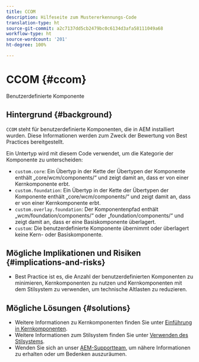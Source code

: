 ```yaml
---
title: CCOM
description: Hilfeseite zum Mustererkennungs-Code
translation-type: ht
source-git-commit: a2c7137dd5cb2479bc0c6134d3afa58111049a68
workflow-type: ht
source-wordcount: '201'
ht-degree: 100%

---
```



# CCOM {#ccom}

Benutzerdefinierte Komponente

## Hintergrund {#background}

`CCOM` steht für benutzerdefinierte Komponenten, die in AEM installiert wurden. Diese Informationen werden zum Zweck der Bewertung von Best Practices bereitgestellt.

Ein Untertyp wird mit diesem Code verwendet, um die Kategorie der Komponente zu unterscheiden:

* `custom.core`: Ein Übertyp in der Kette der Übertypen der Komponente enthält „core/wcm/components/“ und zeigt damit an, dass er von einer Kernkomponente erbt.
* `custom.foundation`: Ein Übertyp in der Kette der Übertypen der Komponente enthält „core/wcm/components/“ und zeigt damit an, dass er von einer Kernkomponente erbt.
* `custom.overlay.foundation`: Der Komponentenpfad enthält „wcm/foundation/components/“ oder „foundation/components/“ und zeigt damit an, dass er eine Basiskomponente überlagert.
* `custom`: Die benutzerdefinierte Komponente übernimmt oder überlagert keine Kern- oder Basiskomponente.

## Mögliche Implikationen und Risiken {#implications-and-risks}

* Best Practice ist es, die Anzahl der benutzerdefinierten Komponenten zu minimieren, Kernkomponenten zu nutzen und Kernkomponenten mit dem Stilsystem zu verwenden, um technische Altlasten zu reduzieren.

## Mögliche Lösungen {#solutions}

* Weitere Informationen zu Kernkomponenten finden Sie unter [Einführung in Kernkomponenten](https://experienceleague.adobe.com/docs/experience-manager-core-components/using/introduction.html?lang=de).
* Weitere Informationen zum Stilsystem finden Sie unter [Verwenden des Stilsystems](https://experienceleague.adobe.com/docs/experience-manager-learn/sites/page-authoring/style-system-feature-video-use.html?lang=de#page-authoring).
* Wenden Sie sich an unser [AEM-Supportteam](https://helpx.adobe.com/de/enterprise/using/support-for-experience-cloud.html), um nähere Informationen zu erhalten oder um Bedenken auszuräumen.
